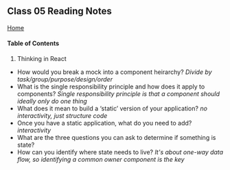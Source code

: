 ## Class 05 Reading Notes
[Home](https://tjohnson986.github.io/reading-notes/)

#### Table of Contents
1. Thinking in React

- How would you break a mock into a component heirarchy? *Divide by task/group/purpose/design/order*
- What is the single responsibility principle and how does it apply to components? *Single responsibility principle is that a component should ideally only do one thing*
- What does it mean to build a ‘static’ version of your application? *no interactivity, just structure code*
- Once you have a static application, what do you need to add? *interactivity*
- What are the three questions you can ask to determine if something is state? 
- How can you identify where state needs to live? *It's about one-way data flow, so identifying a common owner component is the key*
